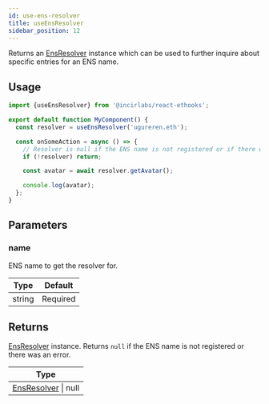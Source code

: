 ```yaml
---
id: use-ens-resolver
title: useEnsResolver
sidebar_position: 12
---
```


Returns an [EnsResolver](https://docs.ethers.org/v5/api/providers/provider/#EnsResolver) instance which can be used to further inquire about specific entries for an ENS name.

## Usage

```jsx
import {useEnsResolver} from '@incirlabs/react-ethooks';

export default function MyComponent() {
  const resolver = useEnsResolver('ugureren.eth');

  const onSomeAction = async () => {
    // Resolver is null if the ENS name is not registered or if there was an error.
    if (!resolver) return;

    const avatar = await resolver.getAvatar();

    console.log(avatar);
  };
}
```

## Parameters

### name

ENS name to get the resolver for.

| Type   | Default  |
| ------ | -------- |
| string | Required |

## Returns

[EnsResolver](https://docs.ethers.org/v5/api/providers/provider/#EnsResolver) instance. Returns `null` if the ENS name is not registered or there was an error.

| Type                                                                                  |
| ------------------------------------------------------------------------------------- |
| [EnsResolver](https://docs.ethers.org/v5/api/providers/provider/#EnsResolver) \| null |
